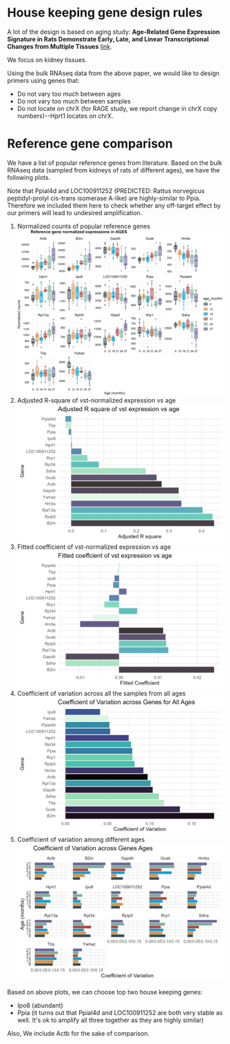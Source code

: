 # House keeping gene design rules
A lot of the design is based on aging study: **Age-Related Gene Expression Signature in Rats Demonstrate Early, Late, and Linear Transcriptional Changes from Multiple Tissues** [link](https://pubmed.ncbi.nlm.nih.gov/31533046/).

We focus on kidney tissues.

Using the bulk RNAseq data from the above paper, we would like to design primers using genes that:
- Do not vary too much between ages
- Do not vary too much between samples
- Do not locate on chrX (for RAGE study, we report change in chrX copy numbers)--Hprt1 locates on chrX.

# Reference gene comparison
We have a list of popular reference genes from literature. Based on the bulk RNAseq data (sampled from kidneys of rats of different ages), we have the following plots.

Note that Ppial4d and LOC100911252 (PREDICTED: Rattus norvegicus peptidyl-prolyl cis-trans isomerase A-like) are highly-similar to Ppia. Therefore we included them here to check whether any off-target effect by our primers will lead to undesired amplification.
1. Normalized counts of popular reference genes ![alt text](<Normalized counts of reference genes.png>)
2. Adjusted R-square of vst-normalized expression vs age ![alt text](<Reference gene adjusted R square.png>)
3. Fitted coefficient of vst-normalized expression vs age ![alt text](<Reference gene fitted coefficient.png>)
4. Coefficient of variation across all the samples from all ages ![alt text](<Reference gene CV all ages.png>)
5. Coefficient of variation among different ages ![alt text](<Reference gene CV across ages.png>)

Based on above plots, we can choose top two house keeping genes:
- Ipo8 (abundant)
- Ppia (it turns out that Ppial4d and LOC100911252 are both very stable as well. It's ok to amplify all three together as they are highly similar)

Also, We include Actb for the sake of comparison.